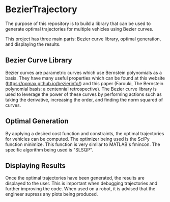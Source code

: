 # BezierTrajectory

The purpose of this repository is to build a library that can be used to generate optimal trajectories for multiple vehicles using Bezier curves.

This project has three main parts: Bezier curve library, optimal generation, and displaying the results.

## Bezier Curve Library

Bezier curves are parametric curves which use Bernstein polynomials as a basis. They have many useful properties which can be found at this website (https://pomax.github.io/bezierinfo/) and this paper (Farouki, The Bernstein polynomial basis: a centennial retrospective). The Bezier curve library is used to leverage the power of these curves by performing actions such as taking the derivative, increasing the order, and finding the norm squared of curves.

## Optimal Generation

By applying a desired cost function and constraints, the optimal trajectories for vehicles can be computed. The optimizer being used is the SciPy function minimize. This function is very similar to MATLAB's fmincon. The specific algorithm being used is "SLSQP".

## Displaying Results

Once the optimal trajectories have been generated, the results are displayed to the user. This is important when debugging trajectories and further improving the code. When used on a robot, it is advised that the engineer supress any plots being produced.
